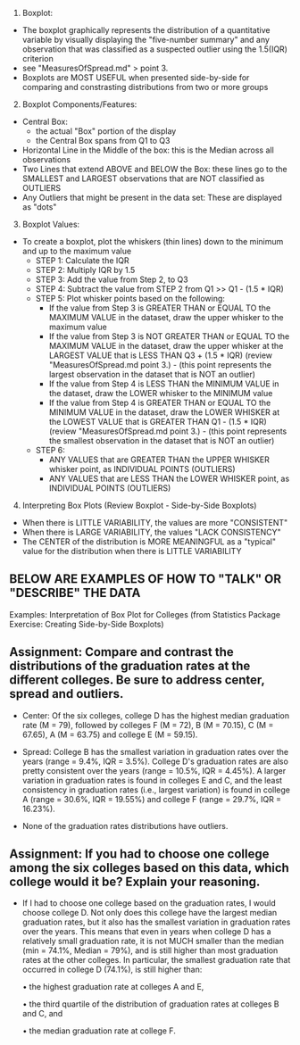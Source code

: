 <!-- Boxplot: Used for graphical display of a quantitative variable --> 

1. Boxplot: 
  - The boxplot graphically represents the distribution of a quantitative variable by visually displaying the "five-number summary" and any observation that was classified as a suspected outlier using the 1.5(IQR) criterion
  - see "MeasuresOfSpread.md" > point 3. 
  - Boxplots are MOST USEFUL when presented side-by-side for comparing and constrasting distributions from two or more groups 
  
2. Boxplot Components/Features:
  - Central Box: 
    - the actual "Box" portion of the display
    - the Central Box spans from Q1 to Q3 
  - Horizontal Line in the Middle of the box: this is the Median across all observations
  - Two Lines that extend ABOVE and BELOW the Box: these lines go to the SMALLEST and LARGEST observations that are NOT classified as OUTLIERS  
  - Any Outliers that might be present in the data set: These are displayed as "dots" 
  
3. Boxplot Values:
  - To create a boxplot, plot the whiskers (thin lines) down to the minimum and up to the maximum value 
    - STEP 1: Calculate the IQR
    - STEP 2: Multiply IQR by 1.5 
    - STEP 3: Add the value from Step 2, to Q3
    - STEP 4: Subtract the value from STEP 2 from Q1 >> Q1 - (1.5 * IQR)
    - STEP 5: Plot whisker points based on the following: 
        - If the value from Step 3 is GREATER THAN or EQUAL TO the MAXIMUM VALUE in the dataset, draw the upper whisker to the maximum value 
        - If the value from Step 3 is NOT GREATER THAN or EQUAL TO the MAXIMUM VALUE in the dataset, draw the upper whisker at the LARGEST VALUE that is LESS THAN Q3 + (1.5 * IQR) (review "MeasuresOfSpread.md point 3.) - (this point represents the largest observation in the dataset that is NOT an outlier)
        - If the value from Step 4 is LESS THAN the MINIMUM VALUE in the dataset, draw the LOWER whisker to the MINIMUM value 
        - If the value from Step 4 is GREATER THAN or EQUAL TO the MINIMUM VALUE in the dataset, draw the LOWER WHISKER at the LOWEST VALUE that is GREATER THAN Q1 - (1.5 * IQR) (review "MeasuresOfSpread.md point 3.) - (this point represents the smallest observation in the dataset that is NOT an outlier)
    - STEP 6:
      - ANY VALUES that are GREATER THAN the UPPER WHISKER whisker point, as INDIVIDUAL POINTS (OUTLIERS)
      - ANY VALUES that are LESS THAN the LOWER WHISKER point, as INDIVIDUAL POINTS (OUTLIERS)

4. Interpreting Box Plots (Review Boxplot - Side-by-Side Boxplots)
  - When there is LITTLE VARIABILITY, the values are more "CONSISTENT"
  - When there is LARGE VARIABILITY, the values "LACK CONSISTENCY"
  - The CENTER of the distribution is MORE MEANINGFUL as a "typical" value for the distribution when there is LITTLE VARIABILITY 
    
## BELOW ARE EXAMPLES OF HOW TO "TALK" OR "DESCRIBE" THE DATA ##
    
  Examples: Interpretation of Box Plot for Colleges (from Statistics Package Exercise: Creating Side-by-Side Boxplots) 
     
## Assignment: Compare and contrast the distributions of the graduation rates at the different colleges. Be sure to address center, spread and outliers. ## 
     
  - Center: Of the six colleges, college D has the highest median graduation rate (M = 79), followed by colleges F (M = 72), B (M = 70.15), C (M = 67.65), A (M = 63.75) and college E (M = 59.15).

  - Spread: College B has the smallest variation in graduation rates over the years (range = 9.4%, IQR = 3.5%). College D's graduation rates are also pretty consistent over the years (range = 10.5%, IQR = 4.45%). A larger variation in graduation rates is found in colleges E and C, and the least consistency in graduation rates (i.e., largest variation) is found in college A (range = 30.6%, IQR = 19.55%) and college F (range = 29.7%, IQR = 16.23%).

  - None of the graduation rates distributions have outliers.
       
## Assignment: If you had to choose one college among the six colleges based on this data, which college would it be? Explain your reasoning. ## 

  - If I had to choose one college based on the graduation rates, I would choose college D. Not only does this college have the largest median graduation rates, but it also has the smallest variation in graduation rates over the years. This means that even in years when college D has a relatively small graduation rate, it is not MUCH smaller than the median (min = 74.1%, Median = 79%), and is still higher than most graduation rates at the other colleges. In particular, the smallest graduation rate that occurred in college D (74.1%), is still higher than:

      • the highest graduation rate at colleges A and E,

      • the third quartile of the distribution of graduation rates at colleges B and C, and

      • the median graduation rate at college F.

























